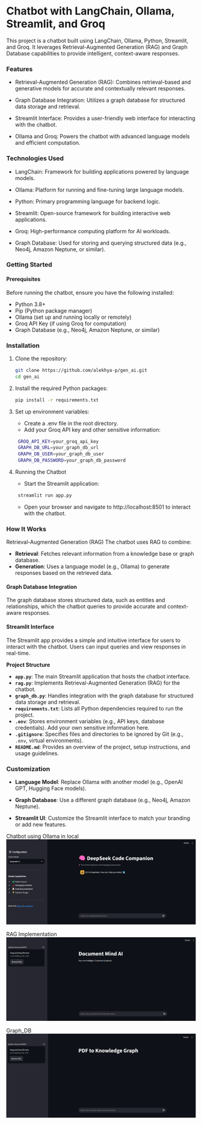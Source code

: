 # Chatbot with LangChain, Ollama, Streamlit, and Groq

This project is a chatbot built using LangChain, Ollama, Python, Streamlit, and Groq. It leverages Retrieval-Augmented Generation (RAG) and Graph Database capabilities to provide intelligent, context-aware responses.

 ### Features
- Retrieval-Augmented Generation (RAG): Combines retrieval-based and generative models for accurate and contextually relevant responses.

- Graph Database Integration: Utilizes a graph database for structured data storage and retrieval.

- Streamlit Interface: Provides a user-friendly web interface for interacting with the chatbot.

- Ollama and Groq: Powers the chatbot with advanced language models and efficient computation.

### Technologies Used
- LangChain: Framework for building applications powered by language models.

- Ollama: Platform for running and fine-tuning large language models.

- Python: Primary programming language for backend logic.

- Streamlit: Open-source framework for building interactive web applications.

- Groq: High-performance computing platform for AI workloads.

- Graph Database: Used for storing and querying structured data (e.g., Neo4j, Amazon Neptune, or similar).

### Getting Started
#### Prerequisites
Before running the chatbot, ensure you have the following installed:

- Python 3.8+
- Pip (Python package manager)
- Ollama (set up and running locally or remotely)
- Groq API Key (if using Groq for computation)
- Graph Database (e.g., Neo4j, Amazon Neptune, or similar)

### Installation
1. Clone the repository:

   ```bash
   git clone https://github.com/alekhya-p/gen_ai.git
   cd gen_ai
   ```

2. Install the required Python packages:

    ```bash
   pip install -r requirements.txt
   ```

3. Set up environment variables:
    - Create a .env file in the root directory.
    - Add your Groq API key and other sensitive information:
   ```bash
    GROQ_API_KEY=your_groq_api_key
    GRAPH_DB_URL=your_graph_db_url
    GRAPH_DB_USER=your_graph_db_user
    GRAPH_DB_PASSWORD=your_graph_db_password
   ```
    

4. Running the Chatbot
    - Start the Streamlit application:
     ```bash
      streamlit run app.py
      ```
    - Open your browser and navigate to http://localhost:8501 to interact with the chatbot.

### How It Works
Retrieval-Augmented Generation (RAG)
The chatbot uses RAG to combine:

- **Retrieval**: Fetches relevant information from a knowledge base or graph database.
- **Generation**: Uses a language model (e.g., Ollama) to generate responses based on the retrieved data.

#### Graph Database Integration
The graph database stores structured data, such as entities and relationships, which the chatbot queries to provide accurate and context-aware responses.

#### Streamlit Interface
The Streamlit app provides a simple and intuitive interface for users to interact with the chatbot. Users can input queries and view responses in real-time.

**Project Structure**
- **`app.py`**: The main Streamlit application that hosts the chatbot interface.
- **`rag.py`**: Implements Retrieval-Augmented Generation (RAG) for the chatbot.
- **`graph_db.py`**: Handles integration with the graph database for structured data storage and retrieval.
- **`requirements.txt`**: Lists all Python dependencies required to run the project.
- **`.env`**: Stores environment variables (e.g., API keys, database credentials). Add your own sensitive information here.
- **`.gitignore`**: Specifies files and directories to be ignored by Git (e.g., `.env`, virtual environments).
- **`README.md`**: Provides an overview of the project, setup instructions, and usage guidelines.

### Customization
- **Language Model**: Replace Ollama with another model (e.g., OpenAI GPT, Hugging Face models).

- **Graph Database**: Use a different graph database (e.g., Neo4j, Amazon Neptune).

- **Streamlit UI**: Customize the Streamlit interface to match your branding or add new features.

Chatbot using Ollama in local
![Screen](images/image.png)

RAG Implementation
![alt text](images/image-1.png)

Graph_DB
![alt text](images/graph_db.png)

